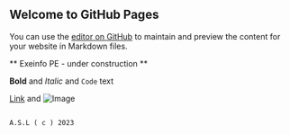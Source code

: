 ## Welcome to GitHub Pages

You can use the [editor on GitHub](https://github.com/ExeinfoASL/ASL/edit/gh-pages/index.md) to maintain and preview the content for your website in Markdown files.

** Exeinfo PE - under construction **

 **Bold** and _Italic_ and `Code` text

[Link](exeinfo) and ![Image](exeinfo_screen.jpg)


```

A.S.L ( c ) 2023

